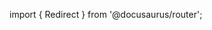 import { Redirect } from '@docusaurus/router';

<Redirect to="/docs/reference/cli/query/basic-queries#traversal-selection-commands" />
